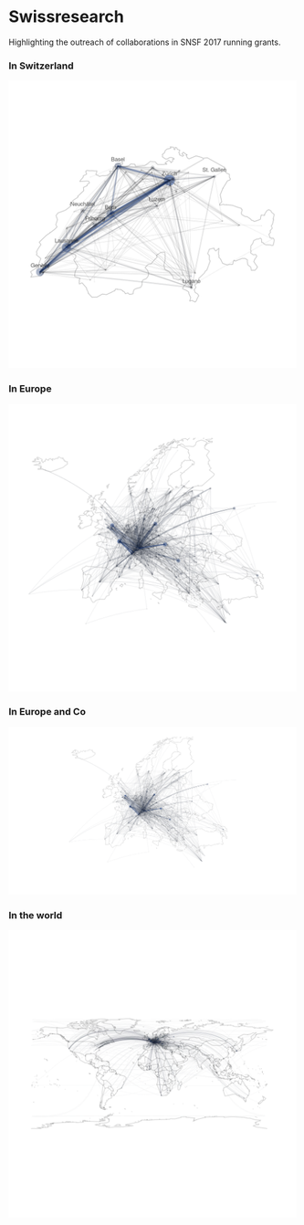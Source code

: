 # Swissresearch

Highlighting the outreach of collaborations in SNSF 2017 running grants.

### In Switzerland

![switzerland](index_files/figure-html/svg_ch-1.png)

### In Europe

![europe](index_files/figure-html/core_eu-1.png)

### In Europe and Co

![europe](core_eu.svg)


### In the world

![world](index_files/figure-html/international-1.png)
